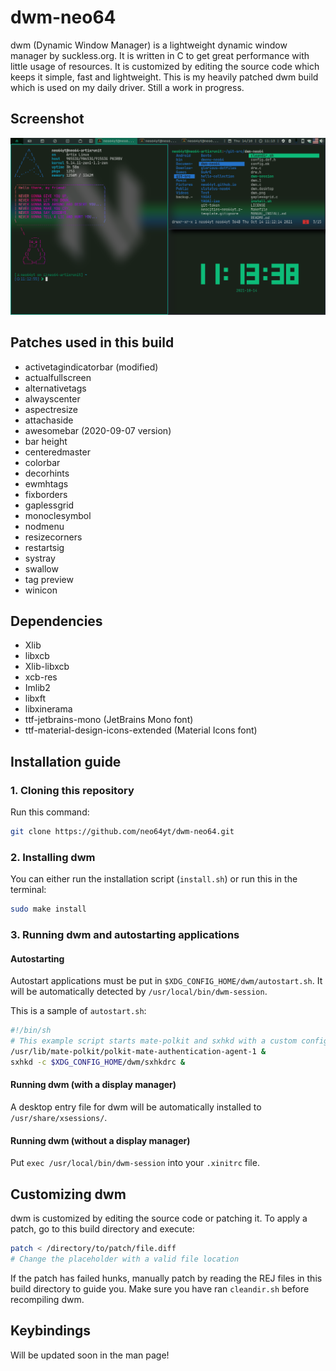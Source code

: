# dwm-neo64

dwm (Dynamic Window Manager) is a lightweight dynamic window manager by suckless.org. It is written in C to get great performance with little usage of resources. It is customized by editing the source code which keeps it simple, fast and lightweight. This is my heavily patched dwm build which is used on my daily driver. Still a work in progress.

## Screenshot

![screenshot](dwm.png)

## Patches used in this build

* activetagindicatorbar (modified)
* actualfullscreen
* alternativetags
* alwayscenter
* aspectresize
* attachaside
* awesomebar (2020-09-07 version)
* bar height
* centeredmaster
* colorbar
* decorhints
* ewmhtags
* fixborders
* gaplessgrid
* monoclesymbol
* nodmenu
* resizecorners
* restartsig
* systray
* swallow
* tag preview
* winicon

## Dependencies

* Xlib
* libxcb
* Xlib-libxcb
* xcb-res
* Imlib2
* libxft
* libxinerama
* ttf-jetbrains-mono (JetBrains Mono font)
* ttf-material-design-icons-extended (Material Icons font)

## Installation guide

### 1. Cloning this repository

Run this command:

```bash
git clone https://github.com/neo64yt/dwm-neo64.git
```

### 2. Installing dwm

You can either run the installation script (`install.sh`) or run this in the terminal:

```bash
sudo make install 
```

### 3. Running dwm and autostarting applications

#### Autostarting

Autostart applications must be put in `$XDG_CONFIG_HOME/dwm/autostart.sh`. It will be automatically detected by `/usr/local/bin/dwm-session`.

This is a sample of `autostart.sh`:

```bash
#!/bin/sh
# This example script starts mate-polkit and sxhkd with a custom config file
/usr/lib/mate-polkit/polkit-mate-authentication-agent-1 &
sxhkd -c $XDG_CONFIG_HOME/dwm/sxhkdrc &
```

#### Running dwm (with a display manager)

A desktop entry file for dwm will be automatically installed to `/usr/share/xsessions/`.

#### Running dwm (without a display manager)

Put `exec /usr/local/bin/dwm-session` into your `.xinitrc` file.

## Customizing dwm

dwm is customized by editing the source code or patching it. To apply a patch, go to this build directory and execute:

``` bash
patch < /directory/to/patch/file.diff
# Change the placeholder with a valid file location
```

If the patch has failed hunks, manually patch by reading the REJ files in this build directory to guide you.
Make sure you have ran `cleandir.sh` before recompiling dwm.

## Keybindings

Will be updated soon in the man page!
